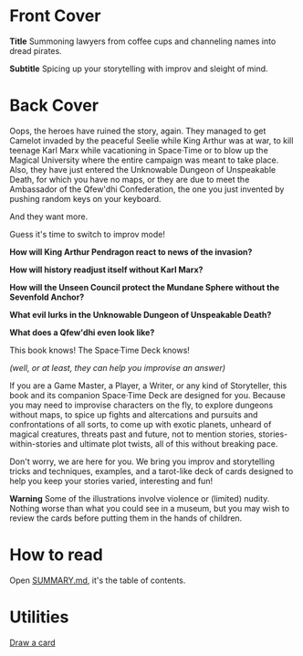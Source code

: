 # Front Cover

**Title** Summoning lawyers from coffee cups and channeling names into dread pirates.

**Subtitle** Spicing up your storytelling with improv and sleight of mind.

# Back Cover


Oops, the heroes have ruined the story, again. They managed to get Camelot invaded by the peaceful Seelie while King Arthur was at war, to kill teenage Karl Marx while vacationing in Space·Time or to blow up the Magical University where the entire campaign was meant to take place. Also, they have just entered the Unknowable Dungeon of Unspeakable Death, for which you have no maps, or they are due to meet the Ambassador of the Qfew'dhi Confederation, the one you just invented by pushing random keys on your keyboard.

And they want more.

Guess it's time to switch to improv mode!

**How will King Arthur Pendragon react to news of the invasion?**

**How will history readjust itself without Karl Marx?**

**How will the Unseen Council protect the Mundane Sphere without the Sevenfold Anchor?**

**What evil lurks in the Unknowable Dungeon of Unspeakable Death?**

**What does a Qfew'dhi even look like?**

This book knows! The Space·Time Deck knows!

*(well, or at least, they can help you improvise an answer)*

If you are a Game Master, a Player, a Writer, or any kind of Storyteller, this book and its companion Space·Time Deck
are designed for you. Because you may need to improvise characters on the fly, to explore dungeons without maps,
to spice up fights and altercations and pursuits and confrontations of all sorts, to come up with exotic planets,
unheard of magical creatures, threats past and future, not to mention stories, stories-within-stories and
ultimate plot twists, all of this without breaking pace.

Don't worry, we are here for you. We bring you improv and storytelling tricks and techniques,
examples, and a tarot-like deck of cards designed to help you keep your stories varied,
interesting and fun!

**Warning** Some of the illustrations involve violence or (limited) nudity. Nothing worse than what you could see in a museum, but you may wish to review the cards before putting them in the hands of children.

# How to read

Open [SUMMARY.md](SUMMARY.md), it's the table of contents.

# Utilities

[Draw a card](https://yoric.github.io/evil-teaspoons-and-inner-minotaurs/draw.html)
